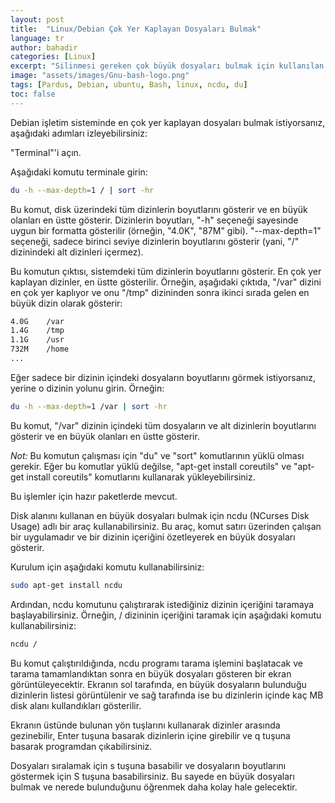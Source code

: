 ```yaml
---
layout: post
title:  "Linux/Debian Çok Yer Kaplayan Dosyaları Bulmak"
language: tr
author: bahadir
categories: [Linux]
excerpt: "Silinmesi gereken çok büyük dosyaları bulmak için kullanılan komutlar."
image: "assets/images/Gnu-bash-logo.png" 
tags: [Pardus, Debian, ubuntu, Bash, linux, ncdu, du]
toc: false
---
```


Debian işletim sisteminde en çok yer kaplayan dosyaları bulmak istiyorsanız, aşağıdaki adımları izleyebilirsiniz:

"Terminal"'i açın.

Aşağıdaki komutu terminale girin:

```bash
du -h --max-depth=1 / | sort -hr
```

Bu komut, disk üzerindeki tüm dizinlerin boyutlarını gösterir ve en büyük olanları en üstte gösterir. Dizinlerin boyutları, "-h" seçeneği sayesinde uygun bir formatta gösterilir (örneğin, "4.0K", "87M" gibi). "--max-depth=1" seçeneği, sadece birinci seviye dizinlerin boyutlarını gösterir (yani, "/" dizinindeki alt dizinleri içermez).


Bu komutun çıktısı, sistemdeki tüm dizinlerin boyutlarını gösterir. En çok yer kaplayan dizinler, en üstte gösterilir. Örneğin, aşağıdaki çıktıda, "/var" dizini en çok yer kaplıyor ve onu "/tmp" dizininden sonra ikinci sırada gelen en büyük dizin olarak gösterir:

```bash
4.0G    /var
1.4G    /tmp
1.1G    /usr
732M    /home
...
```	

Eğer sadece bir dizinin içindeki dosyaların boyutlarını görmek istiyorsanız, yerine o dizinin yolunu girin. Örneğin:
```bash	
du -h --max-depth=1 /var | sort -hr
```

Bu komut, "/var" dizinin içindeki tüm dosyaların ve alt dizinlerin boyutlarını gösterir ve en büyük olanları en üstte gösterir.

*Not:* Bu komutun çalışması için "du" ve "sort" komutlarının yüklü olması gerekir. Eğer bu komutlar yüklü değilse, "apt-get install coreutils" ve "apt-get install coreutils" komutlarını kullanarak yükleyebilirsiniz.

Bu işlemler için hazır paketlerde mevcut.

Disk alanını kullanan en büyük dosyaları bulmak için ncdu (NCurses Disk Usage) adlı bir araç kullanabilirsiniz. Bu araç, komut satırı üzerinden çalışan bir uygulamadır ve bir dizinin içeriğini özetleyerek en büyük dosyaları gösterir.

Kurulum için aşağıdaki komutu kullanabilirsiniz:

```bash
sudo apt-get install ncdu
```

Ardından, ncdu komutunu çalıştırarak istediğiniz dizinin içeriğini taramaya başlayabilirsiniz. Örneğin, / dizininin içeriğini taramak için aşağıdaki komutu kullanabilirsiniz:

```bash	
ncdu /
```

Bu komut çalıştırıldığında, ncdu programı tarama işlemini başlatacak ve tarama tamamlandıktan sonra en büyük dosyaları gösteren bir ekran görüntüleyecektir. Ekranın sol tarafında, en büyük dosyaların bulunduğu dizinlerin listesi görüntülenir ve sağ tarafında ise bu dizinlerin içinde kaç MB disk alanı kullandıkları gösterilir.

Ekranın üstünde bulunan yön tuşlarını kullanarak dizinler arasında gezinebilir, Enter tuşuna basarak dizinlerin içine girebilir ve q tuşuna basarak programdan çıkabilirsiniz.

Dosyaları sıralamak için s tuşuna basabilir ve dosyaların boyutlarını göstermek için S tuşuna basabilirsiniz. Bu sayede en büyük dosyaları bulmak ve nerede bulunduğunu öğrenmek daha kolay hale gelecektir.